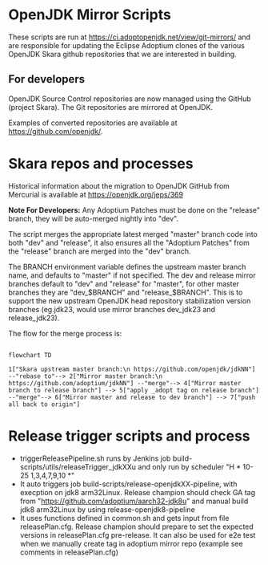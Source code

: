 # OpenJDK Mirror Scripts

These scripts are run at https://ci.adoptopenjdk.net/view/git-mirrors/ and are responsible for updating the Eclipse Adoptium clones of the various OpenJDK Skara github repositories that we are interested in building.

## For developers

OpenJDK Source Control repositories are now managed using the GitHub (project Skara). The Git repositories are mirrored at OpenJDK.

Examples of converted repositories are available at https://github.com/openjdk/.

# Skara repos and processes

Historical information about the migration to OpenJDK GitHub from Mercurial is available at https://openjdk.org/jeps/369


**Note For Developers:** Any Adoptium Patches must be done on the "release" branch, they will be auto-merged nightly into "dev".

The script merges the appropriate latest merged "master" branch code into both "dev" and "release", it also ensures all the
"Adoptium Patches" from the "release" branch are merged into the "dev" branch.

The BRANCH environment variable defines the upstream master branch name, and defaults to "master" if not specified. The dev and release
mirror branches default to "dev" and "release" for "master", for other master branches they are "dev_$BRANCH" and "release_$BRANCH". This is to support
the new upstream OpenJDK head repository stabilization version branches (eg.jdk23, would use mirror branches dev_jdk23 and release_jdk23).

The flow for the merge process is:
```mermaid

flowchart TD

1["Skara upstream master branch:\n https://github.com/openjdk/jdkNN"] --"rebase to"--> 2["Mirror master branch:\n https://github.com/adoptium/jdkNN"] --"merge"--> 4["Mirror master branch to release branch"] --> 5["apply _adopt tag on release branch"] --"merge"--> 6["Mirror master and release to dev branch"] --> 7["push all back to origin"]

```

# Release trigger scripts and process

- triggerReleasePipeline.sh runs by Jenkins job build-scripts/utils/releaseTrigger_jdkXXu and only run by scheduler "H * 10-25 1,3,4,7,9,10 *"
- It auto triggers job build-scripts/release-openjdkXX-pipeline, with execption on jdk8 arm32Linux. Release champion should check GA tag from "https://github.com/adoptium/aarch32-jdk8u" and manual build jdk8 arm32Linux by using release-openjdk8-pipeline
- It uses functions defined in common.sh and gets input from file releasePlan.cfg. Release champion should prepare to set the expected versions in releasePlan.cfg pre-release. It can also be used for e2e test when we manually create tag in adoptium mirror repo (example see comments in releasePlan.cfg)